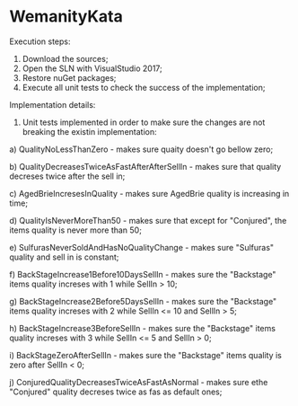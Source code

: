 # WemanityKata
Execution steps:
1) Download the sources;
2) Open the SLN with VisualStudio 2017;
3) Restore nuGet packages;
4) Execute all unit tests to check the success of the implementation;


Implementation details:
1) Unit tests implemented in order to make sure the changes are not breaking the existin implementation:

a) QualityNoLessThanZero - makes sure quaity doesn't go bellow zero;

b) QualityDecreasesTwiceAsFastAfterAfterSellIn - makes sure that quality decreses twice after the sell in;

c) AgedBrieIncresesInQuality - makes sure AgedBrie quality is increasing in time;

d) QualityIsNeverMoreThan50 - makes sure that except for "Conjured", the items quality is never more than 50;

e) SulfurasNeverSoldAndHasNoQualityChange - makes sure "Sulfuras" quality and sell in is constant;

f) BackStageIncrease1Before10DaysSellIn - makes sure the "Backstage" items quality increses with 1 while SellIn > 10;

g) BackStageIncrease2Before5DaysSellIn - makes sure the "Backstage" items quality increses with 2 while SellIn <= 10 and SellIn > 5;

h) BackStageIncrease3BeforeSellIn - makes sure the "Backstage" items quality increses with 3 while SellIn <= 5 and SellIn > 0;

i) BackStageZeroAfterSellIn - makes sure the "Backstage" items quality is zero after SellIn < 0;

j) ConjuredQualityDecreasesTwiceAsFastAsNormal - makes sure ethe "Conjured" quality decreses twice as fas as default ones;

